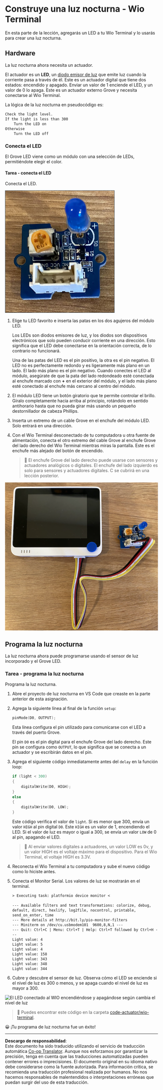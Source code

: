 <!--
CO_OP_TRANSLATOR_METADATA:
{
  "original_hash": "db44083b4dc6fb06eac83c4f16448940",
  "translation_date": "2025-08-26T15:06:31+00:00",
  "source_file": "1-getting-started/lessons/3-sensors-and-actuators/wio-terminal-actuator.md",
  "language_code": "es"
}
-->
# Construye una luz nocturna - Wio Terminal

En esta parte de la lección, agregarás un LED a tu Wio Terminal y lo usarás para crear una luz nocturna.

## Hardware

La luz nocturna ahora necesita un actuador.

El actuador es un **LED**, un [diodo emisor de luz](https://wikipedia.org/wiki/Light-emitting_diode) que emite luz cuando la corriente pasa a través de él. Este es un actuador digital que tiene dos estados: encendido y apagado. Enviar un valor de 1 enciende el LED, y un valor de 0 lo apaga. Este es un actuador externo Grove y necesita conectarse al Wio Terminal.

La lógica de la luz nocturna en pseudocódigo es:

```output
Check the light level.
If the light is less than 300
    Turn the LED on
Otherwise
    Turn the LED off
```

### Conecta el LED

El Grove LED viene como un módulo con una selección de LEDs, permitiéndote elegir el color.

#### Tarea - conecta el LED

Conecta el LED.

![Un Grove LED](../../../../../translated_images/grove-led.6c853be93f473cf2c439cfc74bb1064732b22251a83cedf66e62f783f9cc1a79.es.png)

1. Elige tu LED favorito e inserta las patas en los dos agujeros del módulo LED.

    Los LEDs son diodos emisores de luz, y los diodos son dispositivos electrónicos que solo pueden conducir corriente en una dirección. Esto significa que el LED debe conectarse en la orientación correcta, de lo contrario no funcionará.

    Una de las patas del LED es el pin positivo, la otra es el pin negativo. El LED no es perfectamente redondo y es ligeramente más plano en un lado. El lado más plano es el pin negativo. Cuando conectes el LED al módulo, asegúrate de que la pata del lado redondeado esté conectada al enchufe marcado con **+** en el exterior del módulo, y el lado más plano esté conectado al enchufe más cercano al centro del módulo.

1. El módulo LED tiene un botón giratorio que te permite controlar el brillo. Gíralo completamente hacia arriba al principio, rotándolo en sentido antihorario hasta que no pueda girar más usando un pequeño destornillador de cabeza Phillips.

1. Inserta un extremo de un cable Grove en el enchufe del módulo LED. Solo entrará en una dirección.

1. Con el Wio Terminal desconectado de tu computadora u otra fuente de alimentación, conecta el otro extremo del cable Grove al enchufe Grove del lado derecho del Wio Terminal mientras miras la pantalla. Este es el enchufe más alejado del botón de encendido.

    > 💁 El enchufe Grove del lado derecho puede usarse con sensores y actuadores analógicos o digitales. El enchufe del lado izquierdo es solo para sensores y actuadores digitales. C se cubrirá en una lección posterior.

![El Grove LED conectado al enchufe del lado derecho](../../../../../translated_images/wio-led.265a1897e72d7f21c753257516a4b677d8e30ce2b95fee98189458b3275ba0a6.es.png)

## Programa la luz nocturna

La luz nocturna ahora puede programarse usando el sensor de luz incorporado y el Grove LED.

### Tarea - programa la luz nocturna

Programa la luz nocturna.

1. Abre el proyecto de luz nocturna en VS Code que creaste en la parte anterior de esta asignación.

1. Agrega la siguiente línea al final de la función `setup`:

    ```cpp
    pinMode(D0, OUTPUT);
    ```

    Esta línea configura el pin utilizado para comunicarse con el LED a través del puerto Grove.

    El pin `D0` es el pin digital para el enchufe Grove del lado derecho. Este pin se configura como `OUTPUT`, lo que significa que se conecta a un actuador y se escribirán datos en el pin.

1. Agrega el siguiente código inmediatamente antes del `delay` en la función loop:

    ```cpp
    if (light < 300)
    {
        digitalWrite(D0, HIGH);
    }
    else
    {
        digitalWrite(D0, LOW);
    }
    ```

    Este código verifica el valor de `light`. Si es menor que 300, envía un valor `HIGH` al pin digital `D0`. Este `HIGH` es un valor de 1, encendiendo el LED. Si el valor de luz es mayor o igual a 300, se envía un valor `LOW` de 0 al pin, apagando el LED.

    > 💁 Al enviar valores digitales a actuadores, un valor LOW es 0v, y un valor HIGH es el voltaje máximo para el dispositivo. Para el Wio Terminal, el voltaje HIGH es 3.3V.

1. Reconecta el Wio Terminal a tu computadora y sube el nuevo código como lo hiciste antes.

1. Conecta el Monitor Serial. Los valores de luz se mostrarán en el terminal.

    ```output
    > Executing task: platformio device monitor <

    --- Available filters and text transformations: colorize, debug, default, direct, hexlify, log2file, nocontrol, printable, send_on_enter, time
    --- More details at http://bit.ly/pio-monitor-filters
    --- Miniterm on /dev/cu.usbmodem101  9600,8,N,1 ---
    --- Quit: Ctrl+C | Menu: Ctrl+T | Help: Ctrl+T followed by Ctrl+H ---
    Light value: 4
    Light value: 5
    Light value: 4
    Light value: 158
    Light value: 343
    Light value: 348
    Light value: 344
    ```

1. Cubre y descubre el sensor de luz. Observa cómo el LED se enciende si el nivel de luz es 300 o menos, y se apaga cuando el nivel de luz es mayor a 300.

![El LED conectado al WIO encendiéndose y apagándose según cambia el nivel de luz](../../../../../images/wio-running-assignment-1-1.gif)

> 💁 Puedes encontrar este código en la carpeta [code-actuator/wio-terminal](../../../../../1-getting-started/lessons/3-sensors-and-actuators/code-actuator/wio-terminal).

😀 ¡Tu programa de luz nocturna fue un éxito!

---

**Descargo de responsabilidad**:  
Este documento ha sido traducido utilizando el servicio de traducción automática [Co-op Translator](https://github.com/Azure/co-op-translator). Aunque nos esforzamos por garantizar la precisión, tenga en cuenta que las traducciones automatizadas pueden contener errores o imprecisiones. El documento original en su idioma nativo debe considerarse como la fuente autorizada. Para información crítica, se recomienda una traducción profesional realizada por humanos. No nos hacemos responsables de malentendidos o interpretaciones erróneas que puedan surgir del uso de esta traducción.